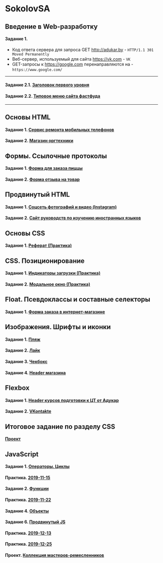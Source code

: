 ﻿﻿﻿﻿﻿﻿﻿﻿﻿﻿﻿﻿﻿﻿﻿﻿﻿﻿﻿﻿﻿﻿﻿﻿﻿﻿﻿﻿﻿﻿﻿﻿﻿﻿﻿﻿﻿﻿﻿﻿﻿﻿﻿﻿﻿﻿﻿﻿﻿﻿﻿﻿﻿﻿﻿﻿﻿﻿﻿﻿﻿﻿﻿﻿﻿﻿﻿﻿﻿﻿﻿﻿﻿﻿﻿﻿﻿﻿﻿﻿﻿﻿﻿﻿
# SokolovSA

## Введение в Web-разработку
#### Задание 1.
* Код ответа сервера для запроса GET http://adukar.by - `HTTP/1.1 301 Moved Permanently`
* Веб-сервер, используемый для сайта https://vk.com - `VK` 
* GET-запросы к https://google.com перенаправляются на - `https://www.google.com/` 
***
#### Задание 2.1. [Заголовок первого уровня](https://codepen.io/semyon-sokolov/pen/xvyrox)  
#### Задание 2.2. [Типовое меню сайта фастфуда](https://codepen.io/semyon-sokolov/pen/rXqwXg)
***
## Основы HTML
#### Задание 1. [Сервис ремонта мобильных телефонов](https://github.com/AdukarIT/SokolovSA/tree/master/HTML/Homework-2/Task-1)
#### Задание 2. [Магазин оргтехники](https://github.com/AdukarIT/SokolovSA/tree/master/HTML/Homework-2/Task-2)
## Формы. Ссылочные протоколы
#### Задание 1. [Форма для заказа пиццы](https://codepen.io/semyon-sokolov/pen/mdbOyaj)
#### Задание 2. [Форма отзыва на товар](https://codepen.io/semyon-sokolov/pen/KKPNxaJ)
## Продвинутый HTML
#### Задание 1. [Соцсеть фотографий и видео (Instagram)](https://github.com/AdukarIT/SokolovSA/tree/master/HTML/Homework-4/Task-1)
#### Задание 2. [Сайт руководств по изучению иностранных языков](https://github.com/AdukarIT/SokolovSA/tree/master/HTML/Homework-4/Task-2)
## Основы CSS
#### Задание 1. [Реферат (Практика)](https://codepen.io/semyon-sokolov/pen/BaBdgoV)
## CSS. Позиционирование
#### Задание 1. [Индикаторы загрузки (Практика)](https://codepen.io/semyon-sokolov/pen/OJLxQqj)
#### Задание 2. [Модальное окно (Практика)](https://codepen.io/semyon-sokolov/pen/NWKaLeN)
## Float. Псевдоклассы и составные селекторы
#### Задание 1. [Форма заказа в интернет-магазине](https://github.com/AdukarIT/SokolovSA/tree/master/CSS/Homework-5_blocks/Task)
## Изображения. Шрифты и иконки
#### Задание 1. [Пляж](https://github.com/AdukarIT/SokolovSA/tree/master/CSS/Homework-6_styles/task_1_beach)
#### Задание 2. [Лайк](https://github.com/AdukarIT/SokolovSA/tree/master/CSS/Homework-6_styles/task_2_like)
#### Задание 3. [Чекбокс](https://github.com/AdukarIT/SokolovSA/tree/master/CSS/Homework-6_styles/task_3_checkbox)
#### Задание 4. [Header магазина](https://github.com/AdukarIT/SokolovSA/tree/master/CSS/Homework-6_styles/task_4_header)
## Flexbox
#### Задание 1. [Header курсов подготовки к ЦТ от Адукар](https://github.com/AdukarIT/SokolovSA/tree/master/CSS/Homework-7_flexbox/adukar)
#### Задание 2. [VKontakte](https://github.com/AdukarIT/SokolovSA/tree/master/CSS/Homework-7_flexbox/vk)
## Итоговое задание по разделу CSS 
#### [Проект](https://github.com/AdukarIT/SokolovSA/tree/master/CSS/Project)
## JavaScript
#### Задание 1. [Операторы. Циклы](https://github.com/AdukarIT/SokolovSA/tree/master/JS/HW_1)
#### Практика. [2019-11-15](https://github.com/AdukarIT/SokolovSA/tree/master/JS/Practice_2019-11-15)
#### Задание 2. [Функции](https://github.com/AdukarIT/SokolovSA/tree/master/JS/HW_2)
#### Практика. [2019-11-22](https://github.com/AdukarIT/SokolovSA/tree/master/JS/Practice_2019-11-22)
#### Задание 4. [Объекты](https://github.com/AdukarIT/SokolovSA/tree/master/JS/HW_4)
#### Задание 6. [Продвинутый JS](https://github.com/AdukarIT/SokolovSA/tree/master/JS/HW_6)
#### Практика. [2019-12-13](https://github.com/AdukarIT/SokolovSA/tree/master/JS/Practice_2019-12-13)
#### Практика. [2019-12-25](https://github.com/AdukarIT/SokolovSA/tree/master/JS/Practice_2019-12-25)
#### Проект. [Коллекция мастеров-ремесленников](https://github.com/AdukarIT/SokolovSA/tree/master/JS/JS-Project)





























































































































